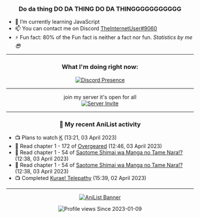 <div align="center">

### Do da thing DO DA THING DO DA THINGGGGGGGGGGG
</div>

- 🌱 I’m currently learning JavaScript
- 📫 You can contact me on Discord [TheInternetUser#9060](https://discord.com/users/534117072796385300)
- ⚡ Fun fact: 80% of the Fun fact is neither a fact nor fun. _Statistics by me 😎_
<hr>

<div align="center">

### What I'm doing right now:
[![Discord Presence](https://lanyard.cnrad.dev/api/534117072796385300)](https://discord.com/users/534117072796385300)
<hr>

join my server it's open for all <br>
[![Server Invite](https://invidget.switchblade.xyz/bfYgVHxrSs)](https://discord.gg/bfYgVHxrSs)

<hr>
  
### 🌸 My recent AniList activity

</div>

<!-- ANILIST_ACTIVITY:start -->

-   📺 Plans to watch [K](https://anilist.co/anime/14467) (13:21, 03 April 2023)
-   📖 Read chapter 1 - 172 of [Overgeared](https://anilist.co/manga/117460) (12:46, 03 April 2023)
-   📖 Read chapter 1 - 54 of [Saotome Shimai wa Manga no Tame Nara!?](https://anilist.co/manga/103621) (12:38, 03 April 2023)
-   📖 Read chapter 1 - 54 of [Saotome Shimai wa Manga no Tame Nara!?](https://anilist.co/manga/103621) (12:38, 03 April 2023)
-   📺 Completed [Kurae! Telepathy](https://anilist.co/anime/163339) (15:39, 02 April 2023)

<!-- ANILIST_ACTIVITY:end -->
<hr>

<div align="center">

[![AniList Banner](https://img.anili.st/User/929966)](https://anilist.co/user/TheInternetUser)

![Profile views](https://gpvc.arturio.dev/TheInternetUse7) Since 2023-01-09

</div>
